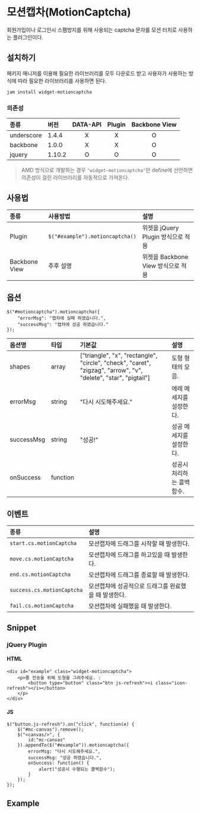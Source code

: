 <!--
{
    "id": 4314,
    "title": "모션캡차(MotionCaptcha)",
    "outline": "회원가입이나 로그인시 스팸방지를 위해 사용되는 captcha 문자를 모션 터치로 사용하는 플러그인이다.",
    "tags": ["widget", "plugin"],
    "order": [4, 3, 14],
    "thumbnail": "4.3.14.motion-captcha.png"
}
-->

# 모션캡차(MotionCaptcha)

회원가입이나 로그인시 스팸방지를 위해 사용되는 captcha 문자를 모션 터치로 사용하는 플러그인이다.

## 설치하기

패키지 매니저를 이용해 필요한 라이브러리를 모두 다운로드 받고 사용자가 사용하는 방식에 따라 필요한 라이브러리를 사용하면 된다.

```
jam install widget-motioncaptcha
```

### 의존성

종류 | 버전 | DATA-API | Plugin | Backbone View
:-- | :-- | :--: | :--: | :--:
underscore | 1.4.4 | X | X | O
backbone | 1.0.0 | X | X | O
jquery | 1.10.2 | O | O | O

> AMD 방식으로 개발하는 경우 `"widget-motioncaptcha"`만 define에 선언하면 의존성이 걸린 라이브러리를 자동적으로 가져온다.

## 사용법

종류 | 사용방법 | 설명
:-- | :-- | :--
Plugin | `$("#example").motioncaptcha()` | 위젯을 jQuery Plugin 방식으로 적용
Backbone View | 추후 설명 | 위젯을 Backbone View 방식으로 적용

## 옵션

```
$("#motioncaptcha").motioncaptcha({
    "errorMsg": "캡차에 실패 하였습니다.",
    "successMsg": "캡챠에 성공 하였습니다."
});
```

옵션명 | 타입 | 기본값 | 설명
:-- | :-- | :-- | :--
shapes | array | ["triangle", "x", "rectangle", "circle", "check", "caret", "zigzag", "arrow", "v", "delete", "star", "pigtail"] | 도형 형태의 모음.
errorMsg | string | "다시 시도해주세요." | 에레 메세지를 설정한다.
successMsg | string | "성공!" | 성공 메세지를 설정한다.
onSuccess | function | | 성공시 처리하는 콜백함수.

## 이벤트

종류 | 설명
:-- | :--
`start.cs.motionCaptcha` | 모션캡차에 드래그를 시작할 때 발생한다.
`move.cs.motionCaptcha` | 모션캡차에 드래그를 하고있을 때 발생한다.
`end.cs.motionCaptcha` | 모션캡차에 드래그를 종료할 때 발생한다.
`success.cs.motionCaptcha` | 모션캡챠에 성공적으로 드래그를 완료했을 때 발생한다.
`fail.cs.motionCaptcha` | 모션캡차에 실패했을 때 발생한다.

## Snippet

### jQuery Plugin

#### HTML

```
<div id="example" class="widget-motioncaptcha">
    <p>폼 전송을 위해 도형을 그려주세요. :
        <button type="button" class="btn js-refresh"><i class="icon-refresh"></i></button>
    </p>
</div>
```

#### JS

```
$("button.js-refresh").on("click", function(e) {
    $("#mc-canvas").remove();
    $("<canvas/>", {
        id:"mc-canvas"
    }).appendTo($("#example")).motioncaptcha({
        errorMsg: "다시 시도해주세요.",
        successMsg: "성공 하였습니다.",
        onSuccess: function() {
            alert("성공시 수행되는 콜백함수");
        }
    });
});
```

## Example

